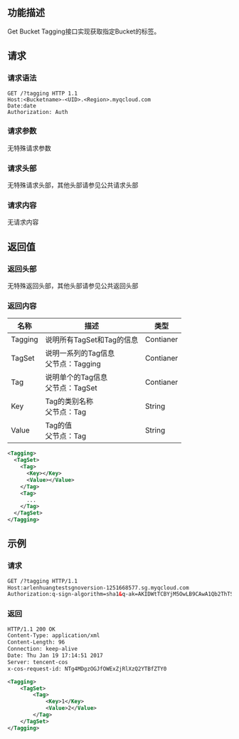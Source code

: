 ## 功能描述
Get Bucket Tagging接口实现获取指定Bucket的标签。

## 请求

### 请求语法

```HTTP
GET /?tagging HTTP 1.1
Host:<Bucketname>-<UID>.<Region>.myqcloud.com
Date:date
Authorization: Auth
```

### 请求参数

无特殊请求参数

### 请求头部

无特殊请求头部，其他头部请参见公共请求头部

### 请求内容

无请求内容

## 返回值

### 返回头部

无特殊返回头部，其他头部请参见公共返回头部

### 返回内容

| 名称      | 描述                           | 类型        |
| ------- | ---------------------------- | --------- |
| Tagging | 说明所有TagSet和Tag的信息            | Contianer |
| TagSet  | 说明一系列的Tag信息<br/>父节点：Tagging  | Contianer |
| Tag     | 说明单个的Tag信息<br/>父节点：TagSet | Contianer |
| Key     | Tag的类别名称<br/>父节点：Tag         | String    |
| Value   | Tag的值<br/>父节点：Tag            | String    |

```xml
<Tagging>
  <TagSet>
    <Tag>
      <Key></Key>
      <Value></Value>
    </Tag>
    <Tag>
      ...
    </Tag>
  </TagSet>
</Tagging>
```

## 示例
### 请求

```XML
GET /?tagging HTTP/1.1
Host:arlenhuangtestsgnoversion-1251668577.sg.myqcloud.com
Authorization:q-sign-algorithm=sha1&q-ak=AKIDWtTCBYjM5OwLB9CAwA1Qb2ThTSUjfGFO&q-sign-time=1484817283;32557713283&q-key-time=1484817283;32557713283&q-header-list=host&q-url-param-list=tagging&q-signature=b1da7bf83c43fd06fc4c5664ecb832b98966b193

```
### 返回

```xml
HTTP/1.1 200 OK
Content-Type: application/xml
Content-Length: 96
Connection: keep-alive
Date: Thu Jan 19 17:14:51 2017
Server: tencent-cos
x-cos-request-id: NTg4MDgzOGJfOWExZjRlXzQ2YTBfZTY0

<Tagging>
	<TagSet>
		<Tag>
			<Key>1</Key>
			<Value>2</Value>
		</Tag>
	</TagSet>
</Tagging>

```
